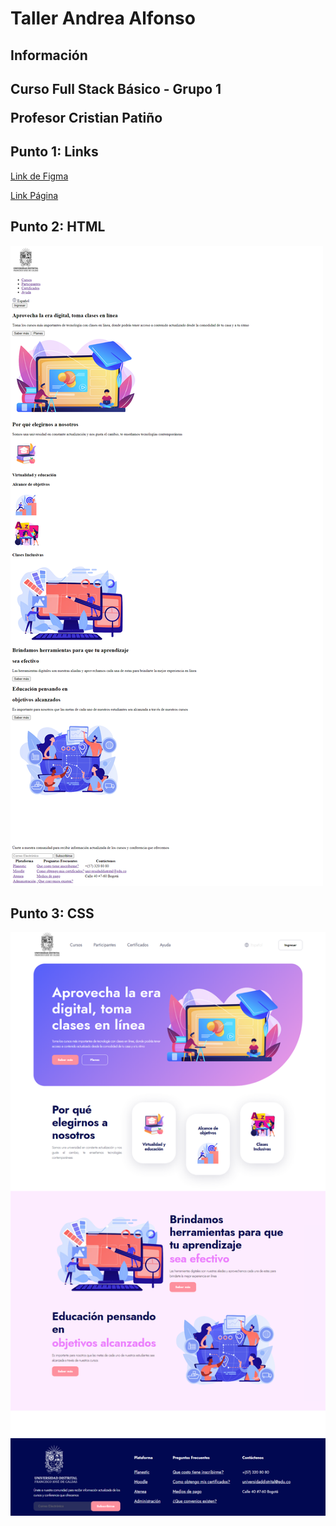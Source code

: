 <h1>Taller Andrea Alfonso</h1>

<h2>Información<h2>
<p>Curso Full Stack Básico - Grupo 1</p>
<p>Profesor Cristian Patiño</p>

<h2>Punto 1: Links</h2>
<a href="https://www.figma.com/file/o4mQkKYlENeT0HJul3AJWy/Andrea-Alfonso---FIGMA-Excercise?type=design&node-id=8-364&t=sRIz7h5jB9mAqekC-4" target="_blank">Link de Figma</a>

<br>

<a href="https://katerinalfonso.github.io/Taller9/">Link Página</a>

<h2>Punto 2: HTML</h2>
<img src="./public/images/html.png"
alt="html">

<h2>Punto 3: CSS</h2>
<img src="./public/images/css.png"
alt="css">


